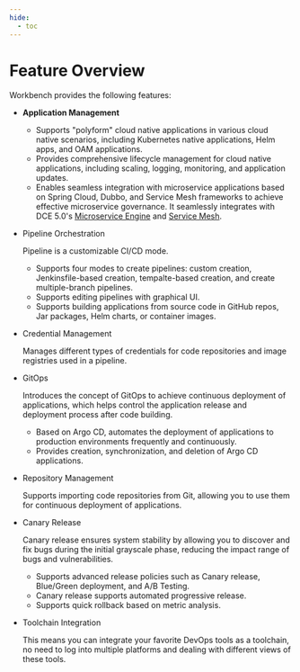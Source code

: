 ```yaml
---
hide:
  - toc
---
```


# Feature Overview

Workbench provides the following features:

- **Application Management**
  
    - Supports "polyform" cloud native applications in various cloud native scenarios,
      including Kubernetes native applications, Helm apps, and OAM applications.
    - Provides comprehensive lifecycle management for cloud native applications,
      including scaling, logging, monitoring, and application updates.
    - Enables seamless integration with microservice applications based on Spring Cloud,
      Dubbo, and Service Mesh frameworks to achieve effective microservice governance.
      It seamlessly integrates with DCE 5.0's [Microservice Engine](../../skoala/intro/index.md)
      and [Service Mesh](../../mspider/intro/index.md).

- Pipeline Orchestration

    Pipeline is a customizable CI/CD mode.

    - Supports four modes to create pipelines: custom creation, Jenkinsfile-based creation, tempalte-based creation, and create multiple-branch pipelines.
    - Supports editing pipelines with graphical UI.
    - Supports building applications from source code in GitHub repos, Jar packages, Helm charts, or container images.

- Credential Management

    Manages different types of credentials for code repositories and image registries used in a pipeline.

- GitOps

    Introduces the concept of GitOps to achieve continuous deployment of applications, which helps control the application release and deployment process after code building.

    - Based on Argo CD, automates the deployment of applications to production environments frequently and continuously.
    - Provides creation, synchronization, and deletion of Argo CD applications.

- Repository Management

    Supports importing code repositories from Git, allowing you to use them for continuous deployment of applications.

- Canary Release

    Canary release ensures system stability by allowing you to discover and fix bugs during the initial grayscale phase, reducing the impact range of bugs and vulnerabilities.

    - Supports advanced release policies such as Canary release, Blue/Green deployment, and A/B Testing.
    - Canary release supports automated progressive release.
    - Supports quick rollback based on metric analysis.

- Toolchain Integration

    This means you can integrate your favorite DevOps tools as a toolchain, no need to log into multiple platforms and dealing with different views of these tools.
